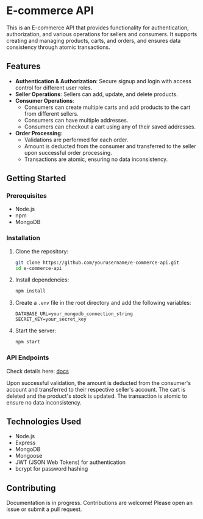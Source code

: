 # E-commerce API

This is an E-commerce API that provides functionality for authentication, authorization, and various operations for sellers and consumers. It supports creating and managing products, carts, and orders, and ensures data consistency through atomic transactions.

## Features

- **Authentication & Authorization**: Secure signup and login with access control for different user roles.
- **Seller Operations**: Sellers can add, update, and delete products.
- **Consumer Operations**:
  - Consumers can create multiple carts and add products to the cart from different sellers.
  - Consumers can have multiple addresses.
  - Consumers can checkout a cart using any of their saved addresses.
- **Order Processing**:
  - Validations are performed for each order.
  - Amount is deducted from the consumer and transferred to the seller upon successful order processing.
  - Transactions are atomic, ensuring no data inconsistency.

## Getting Started

### Prerequisites

- Node.js
- npm
- MongoDB

### Installation

1. Clone the repository:

   ```bash
   git clone https://github.com/yourusername/e-commerce-api.git
   cd e-commerce-api
   ```
2. Install dependencies:

   ```bash
   npm install
   ```
3. Create a `.env` file in the root directory and add the following variables:

   ```env
   DATABASE_URL=your_mongodb_connection_string
   SECRET_KEY=your_secret_key
   ```
4. Start the server:

   ```bash
   npm start
   ```

### API Endpoints

Check details here: <a href ="./Docs/docs.md"> docs </a>

Upon successful validation, the amount is deducted from the consumer's account and transferred to their respective seller's account. The cart is deleted and the product's stock is updated. The transaction is atomic to ensure no data inconsistency.

## Technologies Used

- Node.js
- Express
- MongoDB
- Mongoose
- JWT (JSON Web Tokens) for authentication
- bcrypt for password hashing

## Contributing

Documentation is in progress. Contributions are welcome! Please open an issue or submit a pull request.
